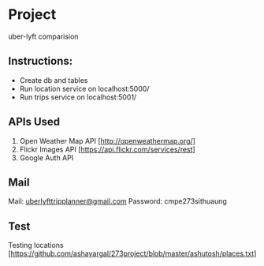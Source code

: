 # Project
uber-lyft comparision

## Instructions:

* Create db and tables
* Run location service on localhost:5000/
* Run trips service on localhost:5001/

## APIs Used

1. Open Weather Map API [http://openweathermap.org/]
2. Flickr Images API [https://api.flickr.com/services/rest]
3. Google Auth API

## Mail

Mail: uberlyfttripplanner@gmail.com
Password: cmpe273sithuaung

## Test

Testing locations [https://github.com/ashayargal/273project/blob/master/ashutosh/places.txt]
